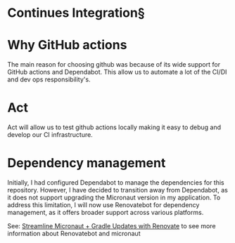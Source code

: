 # Continues Integration§


# Why GitHub actions 
The main reason for choosing github was because of its wide support for GitHub actions and Dependabot. This allow us to automate a lot of the CI/DI and dev ops responsibility's.

# Act
Act will allow us to test github actions locally making it easy to debug and develop our CI infrastructure.

# Dependency management
Initially, I had configured Dependabot to manage the dependencies for this repository. However, 
I have decided to transition away from Dependabot, as it does not support upgrading the Micronaut version in my application. 
To address this limitation, I will now use Renovatebot for dependency management, as it offers broader support across various platforms.

See: [Streamline Micronaut + Gradle Updates with Renovate](https://thriving.dev/blog/streamline-micronaut-gradle-updates-with-renovate-1) to see more information about Renovatebot and micronaut